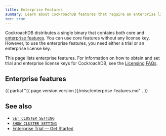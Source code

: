 ```yaml
---
title: Enterprise Features
summary: Learn about CockroachDB features that require an enterprise license key.
toc: true
---
```


CockroachDB distributes a single binary that contains both core and [enterprise features](https://www.cockroachlabs.com/pricing/). You can use core features without any license key. However, to use the enterprise features, you need either a trial or an enterprise license key.

This page lists enterprise features. For information on how to obtain and set trial and enterprise license keys for CockroachDB, see the [Licensing FAQs](licensing-faqs.html#obtain-a-license).

## Enterprise features

{{ partial "{{ page.version.version }}/misc/enterprise-features.md" . }}

## See also

- [`SET CLUSTER SETTING`](set-cluster-setting.html)
- [`SHOW CLUSTER SETTING`](show-cluster-setting.html)
- [Enterprise Trial –– Get Started](get-started-with-enterprise-trial.html)